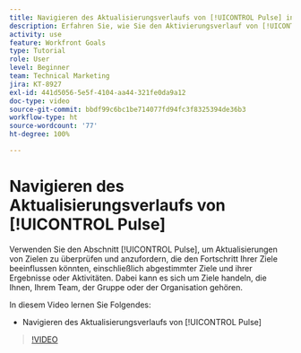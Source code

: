 ```yaml
---
title: Navigieren des Aktualisierungsverlaufs von [!UICONTROL Pulse] in  [!DNL Goals]
description: Erfahren Sie, wie Sie den Aktivierungsverlauf von [!UICONTROL Pulse] in [!DNL   Goals] navigieren können.
activity: use
feature: Workfront Goals
type: Tutorial
role: User
level: Beginner
team: Technical Marketing
jira: KT-8927
exl-id: 441d5056-5e5f-4104-aa44-321fe0da9a12
doc-type: video
source-git-commit: bbdf99c6bc1be714077fd94fc3f8325394de36b3
workflow-type: ht
source-wordcount: '77'
ht-degree: 100%

---
```


# Navigieren des Aktualisierungsverlaufs von [!UICONTROL Pulse]

Verwenden Sie den Abschnitt [!UICONTROL Pulse], um Aktualisierungen von Zielen zu überprüfen und anzufordern, die den Fortschritt Ihrer Ziele beeinflussen könnten, einschließlich abgestimmter Ziele und ihrer Ergebnisse oder Aktivitäten. Dabei kann es sich um Ziele handeln, die Ihnen, Ihrem Team, der Gruppe oder der Organisation gehören.

In diesem Video lernen Sie Folgendes:

* Navigieren des Aktualisierungsverlaufs von [!UICONTROL Pulse]

>[!VIDEO](https://video.tv.adobe.com/v/335199/?quality=12&learn=on&enablevpops=1)

